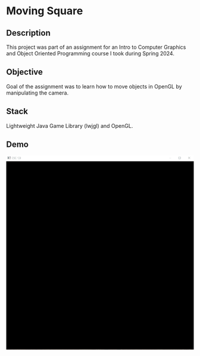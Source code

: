 # Moving Square
## Description
This project was part of an assignment for an Intro to Computer Graphics and Object Oriented Programming course I took during Spring 2024.

## Objective 
Goal of the assignment was to learn how to move objects in OpenGL by manipulating the camera.

## Stack
Lightweight Java Game Library (lwjgl) and OpenGL.

## Demo
<img src="./moving-square-demo.gif" alt="Spider-Man logo moving diagonally across the screen and resetting at the bottom left">